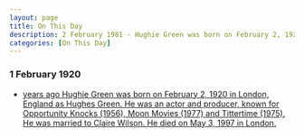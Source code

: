 ```yaml
---
layout: page
title: On This Day
description: 2 February 1981 - Hughie Green was born on February 2, 1920 in London, England as Hughes Green. He was an actor and producer, known for Opportunity Knocks (1956), Moon Movies (1977) and Tittertime (1975). He was married to Claire Wilson. He died on May 3, 1997 in London.
categories: [On This Day]
---
```


### 1 February 1920
* [<span id="age1"></span> years ago Hughie Green was born on February 2, 1920 in London, England as Hughes Green. He was an actor and producer, known for Opportunity Knocks (1956), Moon Movies (1977) and Tittertime (1975). He was married to Claire Wilson. He died on May 3, 1997 in London.](https://fanzoflenazavaroni.github.io/biography/hughie-green)

<!-- Script for calculating number of years ago -->
<script>
var dob = '19200202';
var year = Number(dob.substr(0, 4));
var month = Number(dob.substr(4, 2)) - 1;
var day = Number(dob.substr(6, 2));
var today = new Date();
var age1 = today.getFullYear() - year;
if (today.getMonth() < month || (today.getMonth() == month && today.getDate() < day)) {
  age1--;
}
document.getElementById("age1").innerHTML=age1;
</script>

